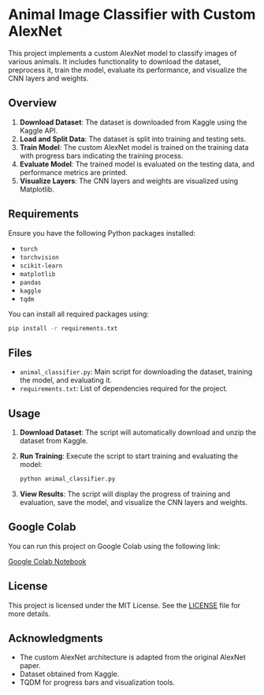 # Animal Image Classifier with Custom AlexNet

This project implements a custom AlexNet model to classify images of various animals. It includes functionality to download the dataset, preprocess it, train the model, evaluate its performance, and visualize the CNN layers and weights.

## Overview

1. **Download Dataset**: The dataset is downloaded from Kaggle using the Kaggle API.
2. **Load and Split Data**: The dataset is split into training and testing sets.
3. **Train Model**: The custom AlexNet model is trained on the training data with progress bars indicating the training process.
4. **Evaluate Model**: The trained model is evaluated on the testing data, and performance metrics are printed.
5. **Visualize Layers**: The CNN layers and weights are visualized using Matplotlib.

## Requirements

Ensure you have the following Python packages installed:

- `torch`
- `torchvision`
- `scikit-learn`
- `matplotlib`
- `pandas`
- `kaggle`
- `tqdm`

You can install all required packages using:

```bash
pip install -r requirements.txt
```

## Files

- `animal_classifier.py`: Main script for downloading the dataset, training the model, and evaluating it.
- `requirements.txt`: List of dependencies required for the project.

## Usage

1. **Download Dataset**: The script will automatically download and unzip the dataset from Kaggle.
2. **Run Training**: Execute the script to start training and evaluating the model:

   ```bash
   python animal_classifier.py
   ```

3. **View Results**: The script will display the progress of training and evaluation, save the model, and visualize the CNN layers and weights.

## Google Colab

You can run this project on Google Colab using the following link:

[Google Colab Notebook](https://colab.research.google.com/drive/1GCeGeZtOLlDZUI-VjBq_f3JqgnRk0-k0?usp=sharing)

## License

This project is licensed under the MIT License. See the [LICENSE](LICENSE) file for more details.

## Acknowledgments

- The custom AlexNet architecture is adapted from the original AlexNet paper.
- Dataset obtained from Kaggle.
- TQDM for progress bars and visualization tools.

